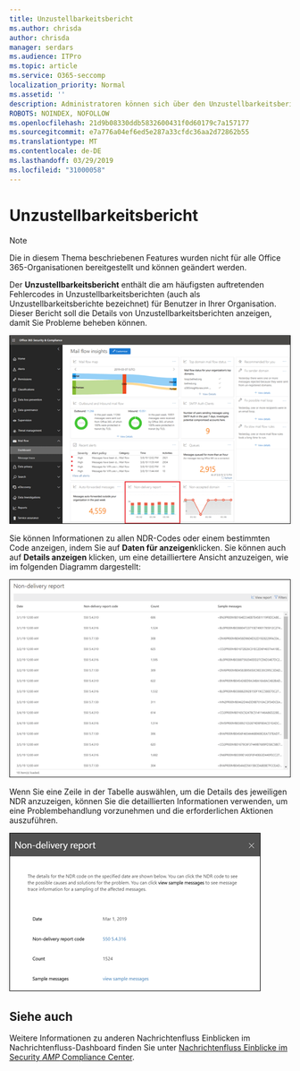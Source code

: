 ```yaml
---
title: Unzustellbarkeitsbericht
ms.author: chrisda
author: chrisda
manager: serdars
ms.audience: ITPro
ms.topic: article
ms.service: O365-seccomp
localization_priority: Normal
ms.assetid: ''
description: Administratoren können sich über den Unzustellbarkeitsbericht im Nachrichtenübermittlungs-Dashboard im Security & Compliance Center informieren.
ROBOTS: NOINDEX, NOFOLLOW
ms.openlocfilehash: 21d9b08330ddb5832600431f0d60179c7a157177
ms.sourcegitcommit: e7a776a04ef6ed5e287a33cfdc36aa2d72862b55
ms.translationtype: MT
ms.contentlocale: de-DE
ms.lasthandoff: 03/29/2019
ms.locfileid: "31000058"
---
```

# <a name="non-delivery-report"></a>Unzustellbarkeitsbericht

> [!NOTE]
> Die in diesem Thema beschriebenen Features wurden nicht für alle Office 365-Organisationen bereitgestellt und können geändert werden.

Der **Unzustellbarkeitsbericht** enthält die am häufigsten auftretenden Fehlercodes in Unzustellbarkeitsberichten (auch als Unzustellbarkeitsberichte bezeichnet) für Benutzer in Ihrer Organisation. Dieser Bericht soll die Details von Unzustellbarkeitsberichten anzeigen, damit Sie Probleme beheben können.

![Der Unzustellbarkeitsbericht im Nachrichtenübermittlungs-Dashboard im Security & Compliance Center](media/non-delivery-report-selected.png)

Sie können Informationen zu allen NDR-Codes oder einem bestimmten Code anzeigen, indem Sie auf **Daten für anzeigen**klicken. Sie können auch auf **Details anzeigen** klicken, um eine detailliertere Ansicht anzuzeigen, wie im folgenden Diagramm dargestellt:

![Details-Tabelle im Unzustellbarkeitsbericht anzeigen](media/non-delivery-report-view-details-table.png)

Wenn Sie eine Zeile in der Tabelle auswählen, um die Details des jeweiligen NDR anzuzeigen, können Sie die detaillierten Informationen verwenden, um eine Problembehandlung vorzunehmen und die erforderlichen Aktionen auszuführen.

![Auswählen einer Zeile in der Detailtabelle im Unzustellbarkeitsbericht](media/non-delivery-report-details-table-select-row.png)

## <a name="see-also"></a>Siehe auch

Weitere Informationen zu anderen Nachrichtenfluss Einblicken im Nachrichtenfluss-Dashboard finden Sie unter [Nachrichtenfluss Einblicke im Security _AMP_ Compliance Center](mail-flow-insights-v2.md).
